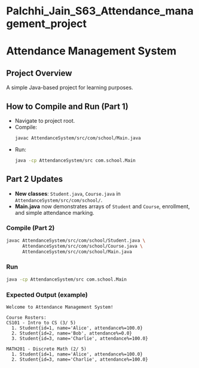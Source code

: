 # Palchhi_Jain_S63_Attendance_management_project

# Attendance Management System

## Project Overview
A simple Java-based project for learning purposes.

## How to Compile and Run (Part 1)
- Navigate to project root.
- Compile:
  ```bash
  javac AttendanceSystem/src/com/school/Main.java
  ```
- Run:
  ```bash
  java -cp AttendanceSystem/src com.school.Main
  ```

## Part 2 Updates
- **New classes**: `Student.java`, `Course.java` in `AttendanceSystem/src/com/school/`.
- **Main.java** now demonstrates arrays of `Student` and `Course`, enrollment, and simple attendance marking.

### Compile (Part 2)
```bash
javac AttendanceSystem/src/com/school/Student.java \
      AttendanceSystem/src/com/school/Course.java \
      AttendanceSystem/src/com/school/Main.java
```

### Run
```bash
java -cp AttendanceSystem/src com.school.Main
```

### Expected Output (example)
```
Welcome to Attendance Management System!

Course Rosters:
CS101 - Intro to CS (3/ 5)
  1. Student{id=1, name='Alice', attendance%=100.0}
  2. Student{id=2, name='Bob', attendance%=0.0}
  3. Student{id=3, name='Charlie', attendance%=100.0}

MATH201 - Discrete Math (2/ 5)
  1. Student{id=1, name='Alice', attendance%=100.0}
  2. Student{id=3, name='Charlie', attendance%=100.0}
```